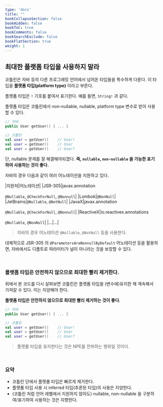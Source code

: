 ```yaml
---
type: 'docs'
title: ""
bookCollapseSection: false
bookHidden: false
bookToC: true
bookComments: false
bookSearchExclude: false
bookFlatSection: true
weight: 1
---
```


## 최대한 플랫폼 타입을 사용하지 말라

코틀린은 자바 등의 다른 프로그래밍 언어에서 넘어온 타입들을 특수하게 다룬다. 이 타입을 **플랫폼 타입(platform type)** 이라고 부른다.

플랫폼 타입은 `!` 기호를 붙여서 표기한다. 예를 들면, `String!` 과 같다.

플랫폼 타입은 코틀린에서 non-nullable, nullable, platform type 변수로 받아 사용할 수 있다.

```kotlin
// 자바
public User getUser() { ... }

// 코틀린
val user = getUser()    // User!
val user = getUser()    // User
val user = getUser()    // User?
```

단, nullable 문제를 잘 해결해야되겠다. **즉, `nullable`, `non-nullable` 을 가능한 표기하여 사용하는 것이 좋다.** 

자바의 경우 다음과 같이 여러 어노테이션을 지원하고 있다.

|지원처|어노테이션|
|JSR-305|javax.annotation <br><br> `@Nullable`, `@CheckForNull`, `@Nonnull`|
|Lombok|`@NonNull`|
|JetBrains|`@Nullable`, `@NotNull`|
|JavaX|javax.annotation <br><br> `@Nullable`, `@CheckForNull`, `@Nonnull`|
|ReactiveX|io.reactivex.annotations <br><br> `@Nullable`, `@NonNull`|
|...|...|

> 자바의 경우 어노테이션 `@Nullable`, `@NotNull` 등을 사용한다. 

대체적으로 JSR-305 의  `@ParametersAreNonnullByDefault` 어노테이션 등을 활용하면, 자바에서도 디폴트로 파라미터가 널이 아니라는 것을 보장할 수 있다.

<br>

### 플랫폼 타입은 안전하지 않으므로 최대한 빨리 제거한다.

위에서 본 코드를 다시 살펴보면 코틀린은 플랫폼 타입을 (변수에)유지한 채 계속해서 가져갈 수 있다. 이는 지양해야 한다.

**플랫폼 타입은 안전하지 않으므로 최대한 빨리 제거하는 것이 좋다.**

```kotlin
// 자바
public User getUser() { ... }

// 코틀린
val user = getUser()    // User!
val user = getUser()    // User
val user = getUser()    // User?
```

> 플랫폼 타입을 유지한다는 것은 NPE를 전파하는 행위일 것이다.

<br>

### 요약

- 코틀린 단에서 플랫폼 타입은 빠르게 제거한다.
- 플랫폼 타입 사용 시 inferred 타입(추론된 타입)의 사용은 지양한다.
- (코틀린 처럼 언어 레벨에서 지원하지 않아도) nullable, non-nullable 을 구분하여/표기하여 사용하는 것은 지향한다. 
